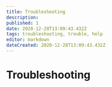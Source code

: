 ```yaml
---
title: Troubleshooting
description: 
published: 1
date: 2020-12-28T13:09:43.432Z
tags: troubleshooting, trouble, help
editor: markdown
dateCreated: 2020-12-28T13:09:43.432Z
---
```


# Troubleshooting
